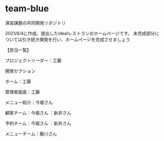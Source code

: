 # team-blue
演習課題の共同開発リポジトリ

  2021/6/4に作成、提出したidealレストランのホームページです。
  未完成部分については引き続き開発を行い、ホームページを完成させましょう
  
  【担当一覧】
  
  プロジェクトリーダー：工藤
  
  開発セクション
  
  ホーム：工藤
  
  管理者画面：工藤
  
  メニュー紹介：今堀さん
  
  顧客チーム：今堀さん
           ：新井さん
           
  予約チーム：今堀さん
           ：新井さん
           
  メニューチーム：藤川さん
              
